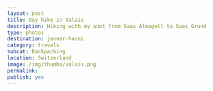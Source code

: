 ```yaml
---
layout: post
title: Day hike in Valais
description: Hiking with my aunt from Saas Almagell to Saas Grund
type: photos
destination: jenner-hanni
category: travels
subcat: Backpacking
location: Switzerland
image: /img/thumbs/valais.png
permalink: 
publish: yes
---
```


<p><a href="https://jenner.smugmug.com/Europe/2009-Valais-Switzerland/i-MSPZkgN/0/M/DSC08859-M.jpg">
<img src="https://jenner.smugmug.com/Europe/2009-Valais-Switzerland/i-MSPZkgN/0/M/DSC08859-M.jpg" alt=""></a></p>

<p><a href="https://jenner.smugmug.com/Europe/2009-Valais-Switzerland/i-LjRcq5x/0/M/DSC08863-M.jpg">
<img src="https://jenner.smugmug.com/Europe/2009-Valais-Switzerland/i-LjRcq5x/0/M/DSC08863-M.jpg" alt=""></a></p>

<p><a href="https://jenner.smugmug.com/Europe/2009-Valais-Switzerland/i-WtdNBgh/0/M/DSC08875-M.jpg">
<img src="https://jenner.smugmug.com/Europe/2009-Valais-Switzerland/i-WtdNBgh/0/M/DSC08875-M.jpg" alt=""></a></p>

<p><a href="https://jenner.smugmug.com/Europe/2009-Valais-Switzerland/i-ctS4RMq/0/M/DSC08877-M.jpg">
<img src="https://jenner.smugmug.com/Europe/2009-Valais-Switzerland/i-ctS4RMq/0/M/DSC08877-M.jpg" alt=""></a></p>

<p><a href="https://jenner.smugmug.com/Europe/2009-Valais-Switzerland/i-sn3tg5m/0/M/DSCF2876-M.jpg">
<img src="https://jenner.smugmug.com/Europe/2009-Valais-Switzerland/i-sn3tg5m/0/M/DSCF2876-M.jpg" alt=""></a></p>

<p><a href="https://jenner.smugmug.com/Europe/2009-Valais-Switzerland/i-ZjXkGKQ/0/M/DSCF2878-M.jpg">
<img src="https://jenner.smugmug.com/Europe/2009-Valais-Switzerland/i-ZjXkGKQ/0/M/DSCF2878-M.jpg" alt=""></a></p>

<p><a href="https://jenner.smugmug.com/Europe/2009-Valais-Switzerland/i-DgW7q8P/0/M/DSCF2880-M.jpg">
<img src="https://jenner.smugmug.com/Europe/2009-Valais-Switzerland/i-DgW7q8P/0/M/DSCF2880-M.jpg" alt=""></a></p>

<p><a href="https://jenner.smugmug.com/Europe/2009-Valais-Switzerland/i-jdwW5cW/0/M/DSCF2882-M.jpg">
<img src="https://jenner.smugmug.com/Europe/2009-Valais-Switzerland/i-jdwW5cW/0/M/DSCF2882-M.jpg" alt=""></a></p>

<p><a href="https://jenner.smugmug.com/Europe/2009-Valais-Switzerland/i-27zjXBw/0/M/DSCF2883-M.jpg">
<img src="https://jenner.smugmug.com/Europe/2009-Valais-Switzerland/i-27zjXBw/0/M/DSCF2883-M.jpg" alt=""></a></p>

<p><a href="https://jenner.smugmug.com/Europe/2009-Valais-Switzerland/i-mPzHPHC/0/M/DSCF2885-M.jpg">
<img src="https://jenner.smugmug.com/Europe/2009-Valais-Switzerland/i-mPzHPHC/0/M/DSCF2885-M.jpg" alt=""></a></p>

<p><a href="https://jenner.smugmug.com/Europe/2009-Valais-Switzerland/i-27KDxhX/0/M/DSCF2888-M.jpg">
<img src="https://jenner.smugmug.com/Europe/2009-Valais-Switzerland/i-27KDxhX/0/M/DSCF2888-M.jpg" alt=""></a></p>

<p><a href="https://jenner.smugmug.com/Europe/2009-Valais-Switzerland/i-7VRd339/0/M/DSCF2895-M.jpg">
<img src="https://jenner.smugmug.com/Europe/2009-Valais-Switzerland/i-7VRd339/0/M/DSCF2895-M.jpg" alt=""></a></p>

<p><a href="https://jenner.smugmug.com/Europe/2009-Valais-Switzerland/i-Vbv829C/0/M/DSCF2902-M.jpg">
<img src="https://jenner.smugmug.com/Europe/2009-Valais-Switzerland/i-Vbv829C/0/M/DSCF2902-M.jpg" alt=""></a></p>

<p><a href="https://jenner.smugmug.com/Europe/2009-Valais-Switzerland/i-7gxmzFr/0/M/DSCF2897-M.jpg">
<img src="https://jenner.smugmug.com/Europe/2009-Valais-Switzerland/i-7gxmzFr/0/M/DSCF2897-M.jpg" alt=""></a></p>

<p><a href="https://jenner.smugmug.com/Europe/2009-Valais-Switzerland/i-2Zhq24t/0/M/DSCF2925-M.jpg">
<img src="https://jenner.smugmug.com/Europe/2009-Valais-Switzerland/i-2Zhq24t/0/M/DSCF2925-M.jpg" alt=""></a></p>

<p><a href="https://jenner.smugmug.com/Europe/2009-Valais-Switzerland/i-cJSdSz3/0/M/DSCF2908-M.jpg">
<img src="https://jenner.smugmug.com/Europe/2009-Valais-Switzerland/i-cJSdSz3/0/M/DSCF2908-M.jpg" alt=""></a></p>

<p><a href="https://jenner.smugmug.com/Europe/2009-Valais-Switzerland/i-qXbnkQ7/0/M/DSCF2931-M.jpg">
<img src="https://jenner.smugmug.com/Europe/2009-Valais-Switzerland/i-qXbnkQ7/0/M/DSCF2931-M.jpg" alt=""></a></p>

<p><a href="https://jenner.smugmug.com/Europe/2009-Valais-Switzerland/i-vPSSKsQ/0/M/DSCF2933-M.jpg">
<img src="https://jenner.smugmug.com/Europe/2009-Valais-Switzerland/i-vPSSKsQ/0/M/DSCF2933-M.jpg" alt=""></a></p>


